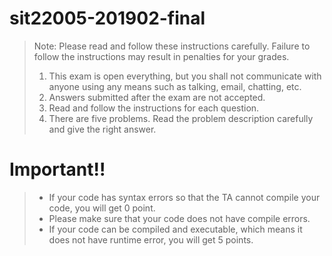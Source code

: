 # sit22005-201902-final
> Note: Please read and follow these instructions carefully. Failure to follow the instructions may result in penalties for your grades.
> 1. This exam is open everything, but you shall not communicate with anyone using any means such as talking, email, chatting, etc.
> 2. Answers submitted after the exam are not accepted.
> 3. Read and follow the instructions for each question.
> 4. There are five problems. Read the problem description carefully and give the right answer.

# Important!!
> * If your code has syntax errors so that the TA cannot compile your code, you will get 0 point.
> * Please make sure that your code does not have compile errors.
> * If your code can be compiled and executable, which means it does not have runtime error, you will get 5 points.


